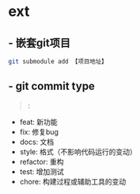 # ext
## - 嵌套git项目

```bash
git submodule add 【项目地址】
```
## - git commit type

> <type>: <body>

- feat: 新功能
- fix: 修复bug
- docs: 文档
- style: 格式（不影响代码运行的变动）
- refactor: 重构
- test: 增加测试
- chore: 构建过程或辅助工具的变动
## 